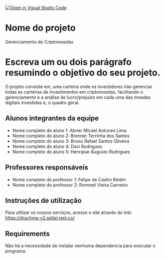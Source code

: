 [![Open in Visual Studio Code](https://classroom.github.com/assets/open-in-vscode-718a45dd9cf7e7f842a935f5ebbe5719a5e09af4491e668f4dbf3b35d5cca122.svg)](https://classroom.github.com/online_ide?assignment_repo_id=11726532&assignment_repo_type=AssignmentRepo)
# Nome do projeto
Gerenciamento de Criptomoedas

# Escreva um ou dois parágrafo resumindo o objetivo do seu projeto.
O projeto consiste em, uma carteira onde os investidores irão gerenciar todas as carteiras de investimentos em criptomoedas, facilitando o gerenciamento e a análise de lucro/prejuízo em cada uma das moedas digitais investidas e, o quadro geral.
## Alunos integrantes da equipe

* Nome completo do aluno 1: Abner Micael Antunes Lima
* Nome completo do aluno 2: Brenner Terrinha dos Santos
* Nome completo do aluno 3: Bruno Rafael Santos Oliveira
* Nome completo do aluno 4: Davi Rodrigues
* Nome completo do aluno 5: Henrqiue Augusto Rodrigues

## Professores responsáveis

* Nome completo do professor 1: Felipe de Castro Belém
* Nome completo do professor 2: Rommel Vieira Carneiro

## Instruções de utilização
Para utilizar os nossos serviços, acesse o site através do link: https://drachma-v2.astlar.repl.co/

## Requirements
Não há a necessidade de instalar nenhuma dependencia para executar o programa.
